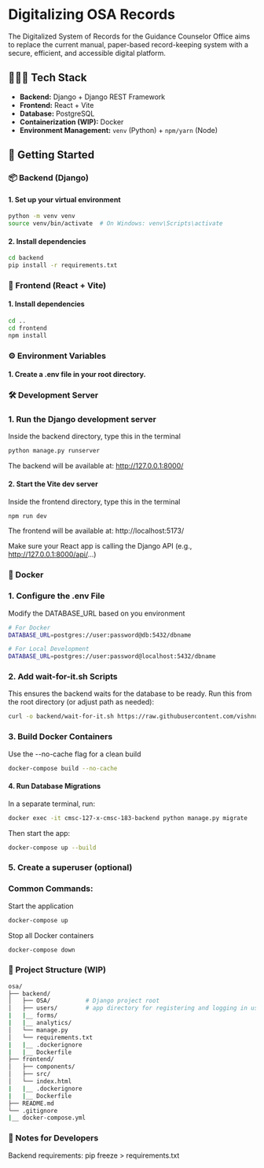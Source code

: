 # Digitalizing OSA Records

The Digitalized System of Records for the Guidance Counselor Office aims to replace the current manual, paper-based record-keeping system with a secure, efficient, and accessible digital platform.


## 👨🏻‍💻 Tech Stack
- **Backend:** Django + Django REST Framework
- **Frontend:** React + Vite
- **Database:** PostgreSQL 
- **Containerization (WIP):** Docker
- **Environment Management:** `venv` (Python) + `npm/yarn` (Node)

## 🚀 Getting Started

### 📦 Backend (Django)

#### 1. Set up your virtual environment
```bash
python -m venv venv
source venv/bin/activate  # On Windows: venv\Scripts\activate
```

#### 2. Install dependencies
```bash
cd backend
pip install -r requirements.txt
```

### 🎨 Frontend (React + Vite)

#### 1. Install dependencies
```bash
cd ..
cd frontend
npm install
```

### ⚙️ Environment Variables
#### 1. Create a .env file in your root directory.

### 🛠️ Development Server

### 1. Run the Django development server
Inside the backend directory, type this in the terminal
```bash
python manage.py runserver
```
The backend will be available at: http://127.0.0.1:8000/

#### 2. Start the Vite dev server
Inside the frontend directory, type this in the terminal
```bash
npm run dev
```
The frontend will be available at: http://localhost:5173/

Make sure your React app is calling the Django API (e.g., http://127.0.0.1:8000/api/...)

### 🐳 Docker 

### 1. Configure the .env File
Modify the DATABASE_URL based on you environment 

```bash
# For Docker
DATABASE_URL=postgres://user:password@db:5432/dbname

# For Local Development
DATABASE_URL=postgres://user:password@localhost:5432/dbname
```

### 2. Add wait-for-it.sh Scripts

This ensures the backend waits for the database to be ready.
Run this from the root directory (or adjust path as needed):
```bash
curl -o backend/wait-for-it.sh https://raw.githubusercontent.com/vishnubob/wait-for-it/master/wait-for-it.sh
```

### 3. Build Docker Containers
Use the --no-cache flag for a clean build
```bash
docker-compose build --no-cache
```

#### 4. Run Database Migrations
In a separate terminal, run:
```bash
docker exec -it cmsc-127-x-cmsc-183-backend python manage.py migrate
```
Then start the app:
```bash
docker-compose up --build
```
### 5. Create a superuser (optional)

### Common Commands:
Start the application
```bash
docker-compose up
```

Stop all Docker containers 
```bash
docker-compose down
```

### 📁 Project Structure (WIP)
```bash
osa/
├── backend/
│   ├── OSA/          # Django project root
│   ├── users/        # app directory for registering and logging in users
|   |__ forms/
|   |__ analytics/
│   └── manage.py
│   └── requirements.txt
|   |__ .dockerignore
|   |__ Dockerfile
├── frontend/
│   ├── components/
│   ├── src/
│   └── index.html
|   |__ .dockerignore
|   |__ Dockerfile
├── README.md
└── .gitignore
|__ docker-compose.yml
```

### 🧪 Notes for Developers
Backend requirements: pip freeze > requirements.txt
